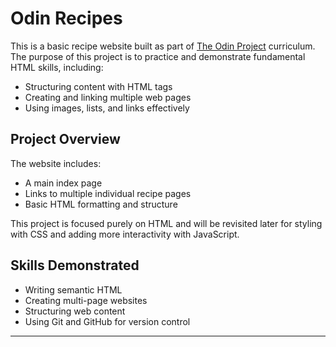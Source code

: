 # Odin Recipes

This is a basic recipe website built as part of [The Odin Project](https://www.theodinproject.com/) curriculum. The purpose of this project is to practice and demonstrate fundamental HTML skills, including:

- Structuring content with HTML tags
- Creating and linking multiple web pages
- Using images, lists, and links effectively

## Project Overview

The website includes:

- A main index page
- Links to multiple individual recipe pages
- Basic HTML formatting and structure

This project is focused purely on HTML and will be revisited later for styling with CSS and adding more interactivity with JavaScript.

## Skills Demonstrated

- Writing semantic HTML
- Creating multi-page websites
- Structuring web content
- Using Git and GitHub for version control

---
